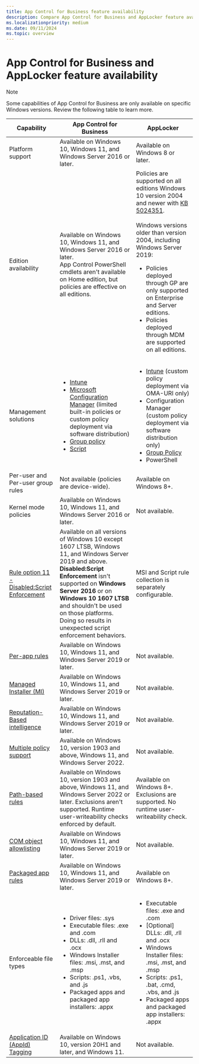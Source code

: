 ```yaml
---
title: App Control for Business feature availability
description: Compare App Control for Business and AppLocker feature availability.
ms.localizationpriority: medium
ms.date: 09/11/2024
ms.topic: overview
---
```


# App Control for Business and AppLocker feature availability

> [!NOTE]
> Some capabilities of App Control for Business are only available on specific Windows versions. Review the following table to learn more.

| Capability  | App Control for Business | AppLocker   |
|-------------|------|-------------|
| Platform support    | Available on Windows 10, Windows 11, and Windows Server 2016 or later.  | Available on Windows 8 or later.   |
| Edition availability     | Available on Windows 10, Windows 11, and Windows Server 2016 or later. <br> App Control PowerShell cmdlets aren't available on Home edition, but policies are effective on all editions. | Policies are supported on all editions Windows 10 version 2004 and newer with [KB 5024351](https://support.microsoft.com/help/5024351).<br><br>Windows versions older than version 2004, including Windows Server 2019:<br><ul><li>Policies deployed through GP are only supported on Enterprise and Server editions.</li><li>Policies deployed through MDM are supported on all editions.</li></ul>|
| Management solutions   | <ul><li>[Intune](deployment/deploy-appcontrol-policies-using-intune.md)</li><li>[Microsoft Configuration Manager](/configmgr/protect/deploy-use/use-device-guard-with-configuration-manager) (limited built-in policies or custom policy deployment via software distribution)</li><li>[Group policy](deployment/deploy-appcontrol-policies-using-group-policy.md) </li><li>[Script](deployment/deploy-appcontrol-policies-with-script.md)</li></ul>  | <ul><li>[Intune](/windows/client-management/mdm/applocker-csp) (custom policy deployment via OMA-URI only)</li><li>Configuration Manager (custom policy deployment via software distribution only)</li><li>[Group Policy](applocker/determine-group-policy-structure-and-rule-enforcement.md)</li><li>PowerShell</li><ul> |
| Per-user and Per-user group rules | Not available (policies are device-wide).  | Available on Windows 8+.  |
| Kernel mode policies  | Available on Windows 10, Windows 11, and Windows Server 2016 or later. | Not available. |
| [Rule option 11 - Disabled:Script Enforcement](design/script-enforcement.md)  | Available on all versions of Windows 10 except 1607 LTSB, Windows 11, and Windows Server 2019 and above. **Disabled:Script Enforcement** isn't supported on **Windows Server 2016** or on **Windows 10 1607 LTSB** and shouldn't be used on those platforms. Doing so results in unexpected script enforcement behaviors. | MSI and Script rule collection is separately configurable. |
| [Per-app rules](design/use-appcontrol-policy-to-control-specific-plug-ins-add-ins-and-modules.md)  | Available on Windows 10, Windows 11, and Windows Server 2019 or later.  | Not available. |
| [Managed Installer (MI)](design/configure-authorized-apps-deployed-with-a-managed-installer.md)  | Available on Windows 10, Windows 11, and Windows Server 2019 or later. | Not available. |
| [Reputation-Based intelligence](design/use-appcontrol-with-intelligent-security-graph.md)     | Available on Windows 10, Windows 11, and Windows Server 2019 or later.  | Not available. |
| [Multiple policy support](design/deploy-multiple-appcontrol-policies.md) | Available on Windows 10, version 1903 and above, Windows 11, and Windows Server 2022.  | Not available.  |
| [Path-based rules](design/select-types-of-rules-to-create.md) | Available on Windows 10, version 1903 and above, Windows 11, and Windows Server 2022 or later. Exclusions aren't supported. Runtime user-writeability checks enforced by default.  | Available on Windows 8+. Exclusions are supported. No runtime user-writeability check. |
| [COM object allowlisting](design/allow-com-object-registration-in-appcontrol-policy.md) | Available on Windows 10, Windows 11, and Windows Server 2019 or later. | Not available. |
| [Packaged app rules](design/manage-packaged-apps-with-appcontrol.md) | Available on Windows 10, Windows 11, and Windows Server 2019 or later.  | Available on Windows 8+. |
| Enforceable file types | <ul><li>Driver files: .sys</li><li>Executable files: .exe and .com</li><li>DLLs: .dll, .rll and .ocx</li><li>Windows Installer files: .msi, .mst, and .msp</li><li>Scripts: .ps1, .vbs, and .js</li><li>Packaged apps and packaged app installers: .appx</li></ul>| <ul><li>Executable files: .exe and .com</li><li>[Optional] DLLs: .dll, .rll and .ocx</li><li>Windows Installer files: .msi, .mst, and .msp</li><li>Scripts: .ps1, .bat, .cmd, .vbs, and .js</li><li>Packaged apps and packaged app installers: .appx</li></ul>|
| [Application ID (AppId) Tagging](AppIdTagging/appcontrol-appid-tagging-guide.md) | Available on Windows 10, version 20H1 and later, and Windows 11. | Not available. |
